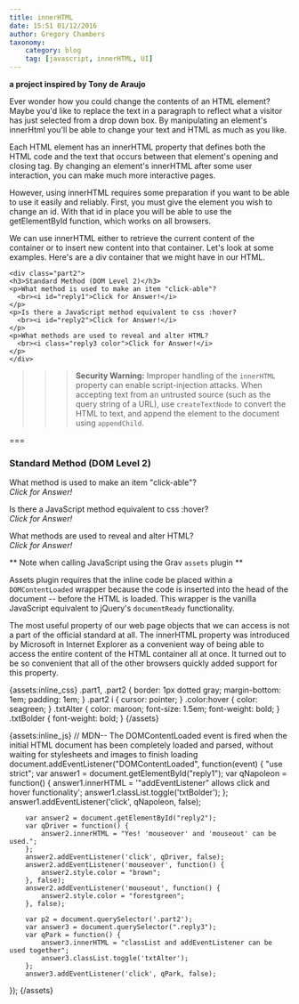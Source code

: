 ```yaml
---
title: innerHTML
date: 15:51 01/12/2016
author: Gregory Chambers
taxonomy:
    category: blog
    tag: [javascript, innerHTML, UI]
---
```



**a project inspired by Tony de Araujo**

Ever wonder how you could change the contents of an HTML element? Maybe you'd like to replace the text in a paragraph to reflect what a visitor has just selected from a drop down box. By manipulating an element's innerHtml you'll be able to change your text and HTML as much as you like.

Each HTML element has an innerHTML property that defines both the HTML code and the text that occurs between that element's opening and closing tag. By changing an element's innerHTML after some user interaction, you can make much more interactive pages.

However, using innerHTML requires some preparation if you want to be able to use it easily and reliably. First, you must give the element you wish to change an id. With that id in place you will be able to use the getElementById function, which works on all browsers.

We can use innerHTML either to retrieve the current content of the container or to insert new content into that container. Let's look at some examples. Here's are a div container that we might have in our HTML.

```markup
<div class="part2">
<h3>Standard Method (DOM Level 2)</h3>
<p>What method is used to make an item "click-able"?
  <br><i id="reply1">Click for Answer!</i>
</p>
<p>Is there a JavaScript method equivalent to css :hover?
  <br><i id="reply2">Click for Answer!</i>
</p>
<p>What methods are used to reveal and alter HTML?
  <br><i class="reply3 color">Click for Answer!</i>
</p>
</div>
```

>>> **Security Warning:** Improper handling of the ```innerHTML``` property can enable script-injection attacks. When accepting text from an untrusted source (such as the query string of a URL), use ```createTextNode``` to convert the HTML to text, and append the element to the document using ```appendChild```.

===

<div class="part2">
<h3>Standard Method (DOM Level 2)</h3>
<p>What method is used to make an item "click-able"?
  <br><i id="reply1">Click for Answer!</i>
</p>
<p>Is there a JavaScript method equivalent to css :hover?
  <br><i id="reply2">Click for Answer!</i>
</p>
<p>What methods are used to reveal and alter HTML?
  <br><i class="reply3 color">Click for Answer!</i>
</p>
</div>

** Note when calling JavaScript using the Grav ```assets``` plugin **

Assets plugin requires that the inline code be placed within a ```DOMContentLoaded``` wrapper because the code is inserted into the head of the document -- before the HTML is loaded. This wrapper is the vanilla JavaScript equivalent to jQuery's ```documentReady``` functionality.

The most useful property of our web page objects that we can access is not a part of the official standard at all. The innerHTML property was introduced by Microsoft in Internet Explorer as a convenient way of being able to access the entire content of the HTML container all at once. It turned out to be so convenient that all of the other browsers quickly added support for this property.

{assets:inline_css}
.part1,
  .part2 {
      border: 1px dotted gray;
      margin-bottom: 1em;
      padding: 1em;
  }
  .part2 i {
      cursor: pointer;
  }
  .color:hover {
      color: seagreen;
  }
  .txtAlter {
      color: maroon;
      font-size: 1.5em;
      font-weight: bold;
  }
  .txtBolder {
    font-weight: bold;
  }
{/assets}

{assets:inline_js}
// MDN-- The DOMContentLoaded event is fired when the initial HTML document has been completely loaded and parsed, without waiting for stylesheets and images to finish loading
document.addEventListener("DOMContentLoaded", function(event) {
        "use strict";
        var answer1 = document.getElementById("reply1");
        var qNapoleon = function() {
            answer1.innerHTML = '"addEventListener" allows click and hover functionality';
            answer1.classList.toggle('txtBolder');
        };
        answer1.addEventListener('click', qNapoleon, false);

        var answer2 = document.getElementById("reply2");
        var qDriver = function() {
            answer2.innerHTML = "Yes! 'mouseover' and 'mouseout' can be used.";
        };
        answer2.addEventListener('click', qDriver, false);
        answer2.addEventListener('mouseover', function() {
            answer2.style.color = "brown";
        }, false);
        answer2.addEventListener('mouseout', function() {
            answer2.style.color = "forestgreen";
        }, false);

        var p2 = document.querySelector('.part2');
        var answer3 = document.querySelector(".reply3");
        var qPark = function() {
            answer3.innerHTML = "classList and addEventListener can be used together";
            answer3.classList.toggle('txtAlter');
        };
        answer3.addEventListener('click', qPark, false);
});
{/assets}
